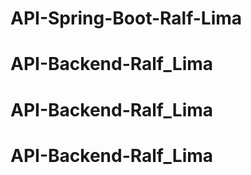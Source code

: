 # API-Spring-Boot-Ralf-Lima

# API-Backend-Ralf_Lima
# API-Backend-Ralf_Lima
# API-Backend-Ralf_Lima
